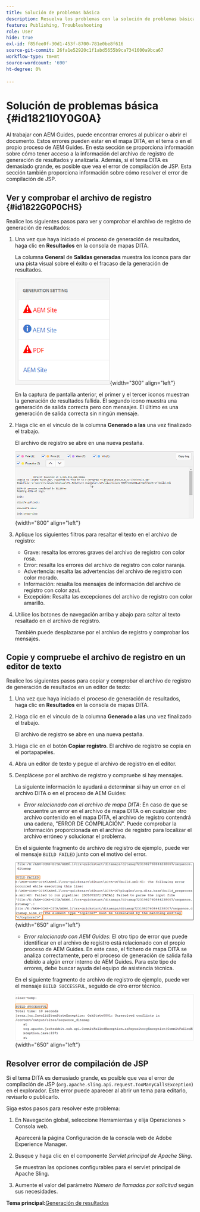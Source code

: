 ```yaml
---
title: Solución de problemas básica
description: Resuelva los problemas con la solución de problemas básica en AEM Guides. Aprenda a ver, copiar y comprobar el archivo de registro en un editor de texto y a resolver los errores de compilación de JSP.
feature: Publishing, Troubleshooting
role: User
hide: true
exl-id: f85fee0f-30d1-453f-8700-781e0be8f616
source-git-commit: 26fa1e52920c1f1abd5655b9ca7341600a9bca67
workflow-type: tm+mt
source-wordcount: '690'
ht-degree: 0%

---
```


# Solución de problemas básica {#id1821I0Y0G0A}

Al trabajar con AEM Guides, puede encontrar errores al publicar o abrir el documento. Estos errores pueden estar en el mapa DITA, en el tema o en el propio proceso de AEM Guides. En esta sección se proporciona información sobre cómo tener acceso a la información del archivo de registro de generación de resultados y analizarla. Además, si el tema DITA es demasiado grande, es posible que vea el error de compilación de JSP. Esta sección también proporciona información sobre cómo resolver el error de compilación de JSP.

## Ver y comprobar el archivo de registro {#id1822G0P0CHS}

Realice los siguientes pasos para ver y comprobar el archivo de registro de generación de resultados:

1. Una vez que haya iniciado el proceso de generación de resultados, haga clic en **Resultados** en la consola de mapas DITA.

   La columna **General** de **Salidas generadas** muestra los iconos para dar una pista visual sobre el éxito o el fracaso de la generación de resultados.

   ![](images/output-general-settings.png){width="300" align="left"}

   En la captura de pantalla anterior, el primer y el tercer iconos muestran la generación de resultados fallida. El segundo icono muestra una generación de salida correcta pero con mensajes. El último es una generación de salida correcta sin ningún mensaje.

1. Haga clic en el vínculo de la columna **Generado a las** una vez finalizado el trabajo.

   El archivo de registro se abre en una nueva pestaña.

   ![](images/log-file.png){width="800" align="left"}

1. Aplique los siguientes filtros para resaltar el texto en el archivo de registro:
   - Grave: resalta los errores graves del archivo de registro con color rosa.
   - Error: resalta los errores del archivo de registro con color naranja.
   - Advertencia: resalta las advertencias del archivo de registro con color morado.
   - Información: resalta los mensajes de información del archivo de registro con color azul.
   - Excepción: Resalta las excepciones del archivo de registro con color amarillo.
1. Utilice los botones de navegación arriba y abajo para saltar al texto resaltado en el archivo de registro.

   También puede desplazarse por el archivo de registro y comprobar los mensajes.


## Copie y compruebe el archivo de registro en un editor de texto

Realice los siguientes pasos para copiar y comprobar el archivo de registro de generación de resultados en un editor de texto:

1. Una vez que haya iniciado el proceso de generación de resultados, haga clic en **Resultados** en la consola de mapas DITA.

1. Haga clic en el vínculo de la columna **Generado a las** una vez finalizado el trabajo.

   El archivo de registro se abre en una nueva pestaña.

1. Haga clic en el botón **Copiar registro**. El archivo de registro se copia en el portapapeles.
1. Abra un editor de texto y pegue el archivo de registro en el editor.

1. Desplácese por el archivo de registro y compruebe si hay mensajes.

   La siguiente información le ayudará a determinar si hay un error en el archivo DITA o en el proceso de AEM Guides:

   - *Error relacionado con el archivo de mapa DITA*: En caso de que se encuentre un error en el archivo de mapa DITA o en cualquier otro archivo contenido en el mapa DITA, el archivo de registro contendrá una cadena, &quot;ERROR DE COMPILACIÓN&quot;. Puede comprobar la información proporcionada en el archivo de registro para localizar el archivo erróneo y solucionar el problema.

   En el siguiente fragmento de archivo de registro de ejemplo, puede ver el mensaje `BUILD FAILED` junto con el motivo del error.

   ![](images/dita-error-in-log-file.png){width="650" align="left"}

   - *Error relacionado con AEM Guides*: El otro tipo de error que puede identificar en el archivo de registro está relacionado con el propio proceso de AEM Guides. En este caso, el fichero de mapa DITA se analiza correctamente, pero el proceso de generación de salida falla debido a algún error interno de AEM Guides. Para este tipo de errores, debe buscar ayuda del equipo de asistencia técnica.

   En el siguiente fragmento de archivo de registro de ejemplo, puede ver el mensaje `BUILD SUCCESSFUL`, seguido de otro error técnico.

   ![](images/process-error-in-log-file.png){width="650" align="left"}


## Resolver error de compilación de JSP

Si el tema DITA es demasiado grande, es posible que vea el error de compilación de JSP \(`org.apache.sling.api.request.TooManyCallsException`\) en el explorador. Este error puede aparecer al abrir un tema para editarlo, revisarlo o publicarlo.

Siga estos pasos para resolver este problema:

1. En Navegación global, seleccione Herramientas y elija Operaciones \> Consola web.

   Aparecerá la página Configuración de la consola web de Adobe Experience Manager.

1. Busque y haga clic en el componente *Servlet principal de Apache Sling*.

   Se muestran las opciones configurables para el servlet principal de Apache Sling.

1. Aumente el valor del parámetro *Número de llamadas por solicitud* según sus necesidades.


**Tema principal:**&#x200B;[&#x200B; Generación de resultados](generate-output.md)
